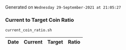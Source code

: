 Generated on `Wednesday 29-September-2021 at 21:05:27`

### Current to Target Coin Ratio
`current_coin_ratio.sh`

Date|Current|Target|Ratio
---|---|---|---
